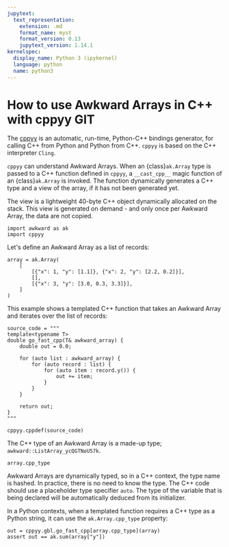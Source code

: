 ```yaml
---
jupytext:
  text_representation:
    extension: .md
    format_name: myst
    format_version: 0.13
    jupytext_version: 1.14.1
kernelspec:
  display_name: Python 3 (ipykernel)
  language: python
  name: python3
---
```


How to use Awkward Arrays in C++ with cppyy GIT
===============================================

The [cppyy](https://cppyy.readthedocs.io/en/latest/index.html) is an automatic, run-time, Python-C++ bindings generator, for calling C++ from Python and Python from C++. `cppyy` is based on the C++ interpreter `Cling`.

`cppyy` can understand Awkward Arrays. When an {class}`ak.Array` type is passed to a C++ function defined in `cppyy`, a `__cast_cpp__` magic function of an {class}`ak.Array` is invoked. The function dynamically generates a C++ type and a view of the array, if it has not been generated yet.

The view is a lightweight 40-byte C++ object dynamically allocated on the stack. This view is generated on demand - and only once per Awkward Array, the data are not copied.

```{code-cell} ipython3
import awkward as ak
import cppyy
```
Let's define an Awkward Array as a list of records:

```{code-cell} ipython3
array = ak.Array(
    [
        [{"x": 1, "y": [1.1]}, {"x": 2, "y": [2.2, 0.2]}],
        [],
        [{"x": 3, "y": [3.0, 0.3, 3.3]}],
    ]
)
```

This example shows a templated C++ function that takes an Awkward Array and iterates over the list of records:

```{code-cell} ipython3
source_code = """
template<typename T>
double go_fast_cpp(T& awkward_array) {
    double out = 0.0;

    for (auto list : awkward_array) {
        for (auto record : list) {
            for (auto item : record.y()) {
                out += item;
            }
        }
    }

    return out;
}
"""

cppyy.cppdef(source_code)
```

The C++ type of an Awkward Array is a made-up type;
`awkward::ListArray_ycQGTNoU57k`.

```{code-cell} ipython3
array.cpp_type
```

Awkward Arrays are dynamically typed, so in a C++ context, the type name is hashed. In practice, there is no need to know the type. The C++ code should use a placeholder type specifier `auto`. The type of the variable that is being declared will be automatically deduced from its initializer.

In a Python contexts, when a templated function requires a C++ type as a Python string, it can use the `ak.Array.cpp_type` property:

```{code-cell} ipython3
out = cppyy.gbl.go_fast_cpp[array.cpp_type](array)
assert out == ak.sum(array["y"])
```

